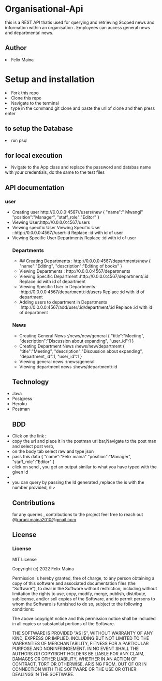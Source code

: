 # Organisational-Api
this is a REST API thatis used for querying and retrieving Scoped news and information within an organisation . Employees can access general news and departmental news.

## Author
<li> Felix Maina</li>

# Setup and installation 
<li>Fork this repo</li>
<li>Clone this repo</li>
<li>Navigate to the terminal</li>
<li>type in the command git clone and paste the url of clone and then press enter</li>

## to setup the Database
<li>run psql<create.sql</li>

## for local execution</li>
<li>Nvigate to the App class and replace the password and databas name with your credentials, do the same to the test files</li>

## API documentation
### user
<ul>
<li>Creating user http://0.0.0.0:4567//users/new
{
"name":" Mwangi"
"position":"Manager",
"staff_role":"Editor"
}</li>
<li>Viewing User:http://0.0.0.0:4567/users </li>
<li>Viewing specific User Viewing Specific User ::http://0.0.0.0:4567//user/:id
     Replace :id with id of user
<li>Viewing Specific User Departments 
Replace :id with id  of user</li>  

### Departments
<ul>
<li>
## Creating Departments : http://0.0.0.0:4567/departments/new
{
"name":"Editing",
"description":"Editing of books"
}</li>
<li>Viewing Departments : http://0.0.0.0:4567/departments</li>
<li>Viewing Specific Department :http://0.0.0.0:4567/department/:id
Replace :id with id of department</li>
<li>Viewing Specific User in Departments :http://0.0.0.0:4567/department/:id/users
Replace :id with id of department</li>
<li>Adding users to department in Departments :http://0.0.0.0:4567/add/user/:id/department/:id
Replace :id with id of department</li>
</ul>

### News
<ul>
<li>Creating General News :/news/new/general
{
"title":"Meeting",
"description":"Discussion about expanding",
"user_id":1
}</li>
<li>Creating Department News /news/new/department
{
"title":"Meeting",
"description":"Discussion about expanding",
"department_id":1,
"user_id":1
}
</li>
<li>Viewing general news :/news/general </li>
<li>Viewing department news :/news/department/:id </li>
</ul>
 
 ## Technology
 <li>Java</li>
 <li>Postgress</li>
 <li>Heroku</li>
 <li>Postman</li>
 
 ## BDD
  <li>Click on the link :  </li>
  <li>copy the url  and place it in the postman url bar,Navigate to the post man and select post verb, </li>
  <li>on the body  tab select raw and  type json </li>
  <li>pass this data
{
"name":"Felix maina"
"position":"Manager",
"staff_role":"Editor"
}
  </li>
<li>click on send , you get an output similar to what you have typed with the  given Id</li>
<li></li>
<li>you can query by passing the Id generated ,replace the is with the number provided, /li>

## Contributions
for any queries , contributions to the project feel free to reach out  @karani.maina2010@gmail.com
 
## License
### License

MIT License

Copyright (c) 2022 Felix Maina

Permission is hereby granted, free of charge, to any person obtaining a copy
of this software and associated documentation files (the "Software"), to deal
in the Software without restriction, including without limitation the rights
to use, copy, modify, merge, publish, distribute, sublicense, and/or sell
copies of the Software, and to permit persons to whom the Software is
furnished to do so, subject to the following conditions:

The above copyright notice and this permission notice shall be included in all
copies or substantial portions of the Software.

THE SOFTWARE IS PROVIDED "AS IS", WITHOUT WARRANTY OF ANY KIND, EXPRESS OR
IMPLIED, INCLUDING BUT NOT LIMITED TO THE WARRANTIES OF MERCHANTABILITY,
FITNESS FOR A PARTICULAR PURPOSE AND NONINFRINGEMENT. IN NO EVENT SHALL THE
AUTHORS OR COPYRIGHT HOLDERS BE LIABLE FOR ANY CLAIM, DAMAGES OR OTHER
LIABILITY, WHETHER IN AN ACTION OF CONTRACT, TORT OR OTHERWISE, ARISING FROM,
OUT OF OR IN CONNECTION WITH THE SOFTWARE OR THE USE OR OTHER DEALINGS IN THE
SOFTWARE.


  
  
  






